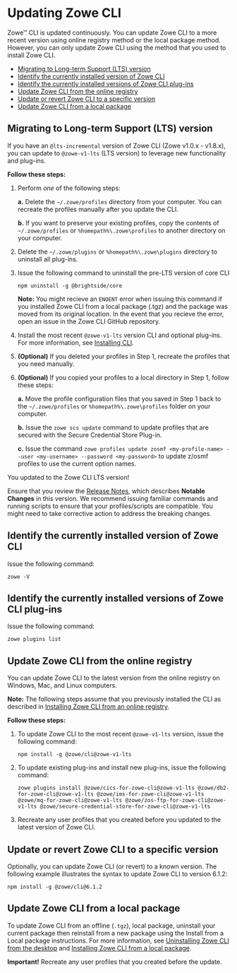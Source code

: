 # Updating Zowe CLI 

Zowe&trade; CLI is updated continuously. You can update Zowe CLI to a more recent version using online registry method or the local package method. However, you can only update Zowe CLI using the method that you used to install Zowe CLI.

- [Migrating to Long-term Support (LTS) version](#migrating-to-long-term-support-lts-version)
- [Identify the currently installed version of Zowe CLI](#identify-the-currently-installed-version-of-zowe-cli)
- [Identify the currently installed versions of Zowe CLI plug-ins](#identify-the-currently-installed-versions-of-zowe-cli-plug-ins)
- [Update Zowe CLI from the online registry](#update-zowe-cli-from-the-online-registry)
- [Update or revert Zowe CLI to a specific version](#update-or-revert-zowe-cli-to-a-specific-version)
- [Update Zowe CLI from a local package](#update-zowe-cli-from-a-local-package)

## Migrating to Long-term Support (LTS) version

If you have an `@lts-incremental` version of Zowe CLI (Zowe v1.0.x - v1.8.x), you can update to `@zowe-v1-lts` (LTS version) to leverage new functionality and plug-ins.

**Follow these steps:**

1. Perform *one* of the following steps:

   **a.** Delete the `~/.zowe/profiles` directory from your computer. You can recreate the profiles manually after you update the CLI.

   **b.** If you want to preserve your existing profiles, copy the contents of `~/.zowe/profiles` or `%homepath%\.zowe\profiles` to another directory on your computer.

2. Delete the `~/.zowe/plugins` or `%homepath%\.zowe\plugins` directory to uninstall all plug-ins.

3. Issue the following command to uninstall the pre-LTS version of core CLI

    ```
    npm uninstall -g @brightside/core
    ```

    **Note:** You might recieve an `ENOENT` error when issuing this command if you installed Zowe CLI from a local package (.tgz) and the package was moved from its original location. In the event    that you recieve the error, open an issue in the   Zowe CLI GitHub repository.

4. Install the most recent `@zowe-v1-lts` version CLI and optional plug-ins. For more information, see [Installing CLI](./cli-installcli.md).

5. **(Optional)** If you deleted your profiles in Step 1, recreate the profiles that you need manually.

6. **(Optional)** If you copied your profiles to a local directory in Step 1, follow these steps:

   **a.**  Move the profile configuration files that you saved in Step 1 back to the `~/.zowe/profiles` or `%homepath%\.zowe\profiles` folder on your computer.

   **b.** Issue the `zowe scs update` command to update profiles that are secured with the Secure Credential Store Plug-in.

   **c.** Issue the command `zowe profiles update zosmf <my-profile-name> --user <my-username> --password <my-password>` to update z/osmf profiles to use the current option names.

You updated to the Zowe CLI LTS version!

Ensure that you review the [Release Notes](../getting-started/summaryofchanges.md), which describes **Notable Changes** in this version. We recommend issuing familiar commands and running scripts to ensure that your profiles/scripts are compatible. You might need to take corrective action to address the breaking changes.

## Identify the currently installed version of Zowe CLI

Issue the following command:

```
zowe -V
```

## Identify the currently installed versions of Zowe CLI plug-ins

Issue the following command:
```
zowe plugins list
```

## Update Zowe CLI from the online registry

You can update Zowe CLI to the latest version from the online registry on Windows, Mac, and Linux computers.

**Note:** The following steps assume that you previously installed the CLI as described in [Installing Zowe CLI from an online registry](cli-installcli.md#installing-zowe-cli-from-an-online-registry).

**Follow these steps:**

1. To update Zowe CLI to the most recent `@zowe-v1-lts` version, issue the following command:

   ```
   npm install -g @zowe/cli@zowe-v1-lts
   ```

2. To update existing plug-ins and install new plug-ins, issue the following command:

   ```
   zowe plugins install @zowe/cics-for-zowe-cli@zowe-v1-lts @zowe/db2-for-zowe-cli@zowe-v1-lts @zowe/ims-for-zowe-cli@zowe-v1-lts @zowe/mq-for-zowe-cli@zowe-v1-lts @zowe/zos-ftp-for-zowe-cli@zowe-v1-lts @zowe/secure-credential-store-for-zowe-cli@zowe-v1-lts
   ```

3. Recreate any user profiles that you created before you updated to the latest version of Zowe CLI.

## Update or revert Zowe CLI to a specific version

Optionally, you can update Zowe CLI (or revert) to a known version. The following example illustrates the syntax to update Zowe CLI to version 6.1.2:

```
npm install -g @zowe/cli@6.1.2
```

## Update Zowe CLI from a local package

To update Zowe CLI from an offline (`.tgz`), local package, uninstall your current package then reinstall from a new package using the Install from a Local package instructions. For more information, see [Uninstalling Zowe CLI from the desktop](cli-uninstall.md) and [Installing Zowe CLI from a local package](cli-installcli.md#installing-zowe-cli-from-a-local-package).

**Important!** Recreate any user profiles that you created before the update.